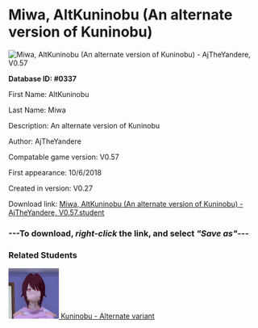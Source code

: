 # Miwa, AltKuninobu (An alternate version of Kuninobu)

<img src="../../Files/Images/Miwa, AltKuninobu (An alternate version of Kuninobu).png" title="Miwa, AltKuninobu (An alternate version of Kuninobu) - AjTheYandere, V0.57">

**Database ID: #0337**

First Name: AltKuninobu

Last Name: Miwa

Description: An alternate version of Kuninobu

Author: AjTheYandere

Compatable game version: V0.57

First appearance: 10/6/2018

Created in version: V0.27

Download link: <a href="https://raw.githubusercontent.com/Arbiter1223/Daigaku-Gurashi-Custom-Students/master/Files/Student%20Files/Miwa%2C%20AltKuninobu%20(An%20alternate%20version%20of%20Kuninobu)%20-%20AjTheYandere%2C%20V0.57.student">Miwa, AltKuninobu (An alternate version of Kuninobu) - AjTheYandere, V0.57.student</a>

### ---**To download, _right-click_ the link, and select _"Save as"_**---

### Related Students

<a href="Delcroix, Kuninobu (A self-centered trap who talks down on people).md"><img src="../../Files/Thumbs/Delcroix, Kuninobu (A self-centered trap who talks down on people).png" height="100" width="100" title="Delcroix, Kuninobu (A self-centered trap who talks down on people) - AjTheYandere, V0.57"></a><a href="Delcroix, Kuninobu (A self-centered trap who talks down on people).md"> Kuninobu - Alternate variant</a>

